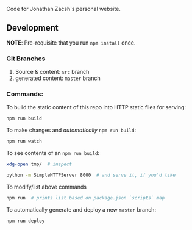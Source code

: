 Code for Jonathan Zacsh's personal website.

## Development
**NOTE**: Pre-requisite that you run `npm install` once.

### Git Branches
  1. Source & content: `src` branch
  2. generated content: `master` branch

### Commands:

To build the static content of this repo into HTTP static files for serving:
```bash
npm run build
```

To make changes and _automatically_ `npm run build`:
```bash
npm run watch
```

To see contents of an `npm run build`:
```bash
xdg-open tmp/  # inspect

python -m SimpleHTTPServer 8000  # and serve it, if you'd like
```

To modify/list above commands
```bash
npm run  # prints list based on package.json `scripts` map
```

To automatically generate and deploy a new `master` branch:
```bash
npm run deploy
```
